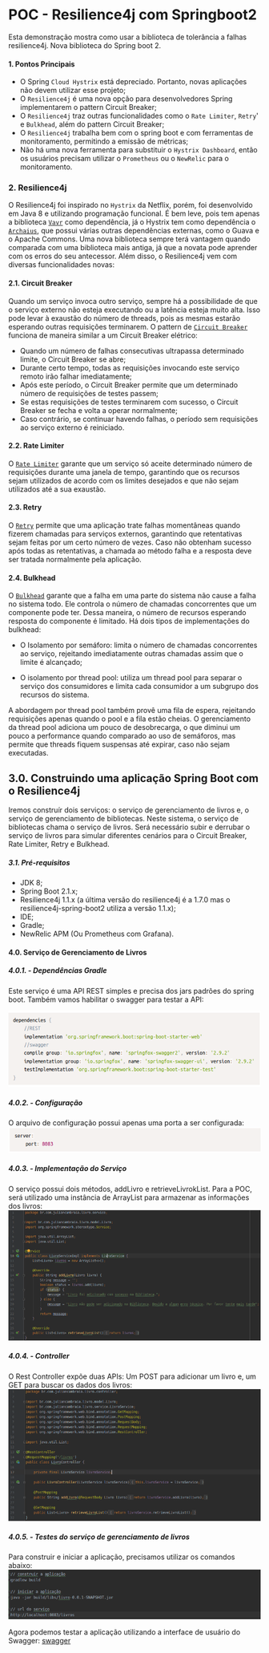 # POC - Resilience4j com Springboot2

Esta demonstração mostra como usar a biblioteca de tolerância a falhas resilience4j. Nova biblioteca do Spring boot 2.

#### 1. Pontos Principais

* O Spring ``Cloud Hystrix`` está depreciado. Portanto, novas aplicações não devem utilizar esse projeto;
* O ``Resilience4j`` é uma nova opção para desenvolvedores Spring implementarem o pattern Circuit Breaker;
* O ``Resilience4j`` traz outras funcionalidades como o ``Rate Limiter``, ``Retry``' e ``Bulkhead``, além do pattern Circuit Breaker;
* O ``Resilience4j`` trabalha bem com o spring boot e com ferramentas de monitoramento, permitindo a emissão de métricas;
* Não há uma nova ferramenta para substituir o ``Hystrix Dashboard``, então os usuários precisam utilizar o ``Prometheus`` ou o ``NewRelic`` para o monitoramento.

### 2. Resilience4j
O Resilience4j foi inspirado no ``Hystrix`` da Netflix, porém, foi desenvolvido em Java 8 e utilizando programação funcional. 
É bem leve, pois tem apenas a biblioteca [``Vavr``](https://github.com/vavr-io/vavr) como dependência, já o Hystrix tem 
como dependência o [``Archaius``](https://github.com/Netflix/archaius), que possui várias outras dependências externas, 
como o Guava e o Apache Commons.
Uma nova biblioteca sempre terá vantagem quando comparada com uma biblioteca mais antiga, já que a novata pode aprender 
com os erros do seu antecessor. Além disso, o Resilience4j vem com diversas funcionalidades novas:

#### 2.1. Circuit Breaker
          
Quando um serviço invoca outro serviço, sempre há a possibilidade de que o serviço externo não esteja executando ou a 
latência esteja muito alta. Isso pode levar à exaustão do número de threads, pois as mesmas estarão esperando outras 
requisições terminarem. 
O pattern de [``Circuit Breaker``](https://resilience4j.readme.io/docs/circuitbreaker) funciona de maneira similar a um 
Circuit Breaker elétrico:


* Quando um número de falhas consecutivas ultrapassa determinado limite, o Circuit Breaker se abre;
* Durante certo tempo, todas as requisições invocando este serviço remoto irão falhar imediatamente;
* Após este período, o Circuit Breaker permite que um determinado número de requisições de testes passem;
* Se estas requisições de testes terminarem com sucesso, o Circuit Breaker se fecha e volta a operar normalmente;
* Caso contrário, se continuar havendo falhas, o período sem requisições ao serviço externo é reiniciado.

#### 2.2. Rate Limiter

O [``Rate Limiter``](https://resilience4j.readme.io/docs/ratelimiter) garante que um serviço só aceite determinado número de requisições durante uma janela de tempo, garantindo 
que os recursos sejam utilizados de acordo com os limites desejados e que não sejam utilizados até a sua exaustão.

#### 2.3. Retry

O [``Retry``](https://resilience4j.readme.io/docs/retry) permite que uma aplicação trate falhas momentâneas quando fizerem 
chamadas para serviços externos, garantindo que retentativas sejam feitas por um certo número de vezes. 
Caso não obtenham sucesso após todas as retentativas, a chamada ao método falha e a resposta deve ser tratada normalmente 
pela aplicação.

#### 2.4. Bulkhead
          
O [``Bulkhead``](https://resilience4j.readme.io/docs/bulkhead) garante que a falha em uma parte do sistema não cause a 
falha no sistema todo. 
Ele controla o número de chamadas concorrentes que um componente pode ter. Dessa maneira, o número de recursos esperando 
resposta do componente é limitado. Há dois tipos de implementações do bulkhead:
          
* O Isolamento por semáforo: limita o número de chamadas concorrentes ao serviço, rejeitando imediatamente outras chamadas 
assim que o limite é alcançado;

* O isolamento por thread pool: utiliza um thread pool para separar o serviço dos consumidores e limita cada consumidor a 
um subgrupo dos recursos do sistema.
          
A abordagem por thread pool também provê uma fila de espera, rejeitando requisições apenas quando o pool e a fila estão 
cheias. 
O gerenciamento da thread pool adiciona um pouco de desobrecarga, o que diminui um pouco a performance quando comparado 
ao uso de semáforos, mas permite que threads fiquem suspensas até expirar, caso não sejam executadas.


## 3.0. Construindo uma aplicação Spring Boot com o Resilience4j

Iremos construír dois serviços: o serviço de gerenciamento de livros e, o serviço de gerenciamento de bibliotecas.
Neste sistema, o serviço de bibliotecas chama o serviço de livros. 
Será necessário subir e derrubar o serviço de livros para simular diferentes cenários para o Circuit Breaker, Rate Limiter, Retry e Bulkhead.

##### 3.1. Pré-requisitos

* JDK 8;
* Spring Boot 2.1.x;
* Resilience4j 1.1.x (a última versão do resilience4j é a 1.7.0 mas o resilience4j-spring-boot2 utiliza a versão 1.1.x);
* IDE;
* Gradle;
* NewRelic APM (Ou Prometheus com Grafana).

#### 4.0. Serviço de Gerenciamento de Livros

##### 4.0.1. - Dependências Gradle
Este serviço é uma API REST simples e precisa dos jars padrões do spring boot. 
Também vamos habilitar o swagger para testar a API:

![alt text](https://github.com/JulianCambraia/resilience4j-spring-boot2-demo/blob/main/images/tela-001.png?raw=true)

##### 4.0.2. - Configuração

O arquivo de configuração possui apenas uma porta a ser configurada:  
![alt text](https://github.com/JulianCambraia/resilience4j-spring-boot2-demo/blob/main/images/tela-002.png?raw=true)

##### 4.0.3. - Implementação do Serviço
O serviço possui dois métodos, addLivro e retrieveLivrokList. Para a POC, será utilizado uma instância de ArrayList para 
armazenar as informações dos livros:
![alt text](https://github.com/JulianCambraia/resilience4j-spring-boot2-demo/blob/main/images/tela-003.png?raw=true)

##### 4.0.4. - Controller
O Rest Controller expõe duas APIs: Um POST para adicionar um livro e, um GET para buscar os dados dos livros: 
![alt text](https://github.com/JulianCambraia/resilience4j-spring-boot2-demo/blob/main/images/tela-004.png?raw=true)

##### 4.0.5. - Testes do serviço de gerenciamento de livros
Para construir e iniciar a aplicação, precisamos utilizar os comandos abaixo:
![alt text](https://github.com/JulianCambraia/resilience4j-spring-boot2-demo/blob/main/images/tela-005.png?raw=true)

Agora podemos testar a aplicação utilizando a interface de usuário do Swagger: 
[swagger](http://localhost:8083/swagger-ui.html)